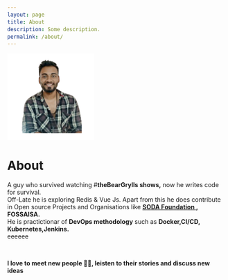```yaml
---
layout: page
title: About
description: Some description.
permalink: /about/
---
```


<img class="img-rounded" src="/assets/img/s.png" alt="Shubhendu" width="200">

# About

A guy who survived watching #<strong>theBearGrylls shows,</strong> now he writes code for survival.
<br>Off-Late he is exploring Redis & Vue Js. Apart from this he does contribute in Open source Projects and Organisations like
<strong> <a href= "https://sodafoundation.io/"> SODA Foundation </a>, FOSSAISA. </strong>
<br>
He is practictionar of <strong> DevOps methodology</strong> such as <strong> Docker,CI/CD, Kubernetes,Jenkins.</strong>
<br>eeeeee

&nbsp;&nbsp;

<strong>
I love to meet new people 👨‍⚕️, leisten to their stories and discuss new ideas</strong>
